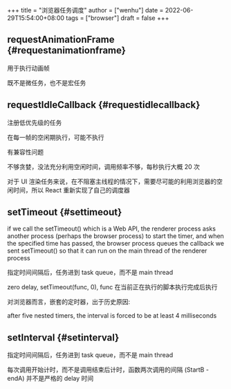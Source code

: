 +++
title = "浏览器任务调度"
author = ["wenhu"]
date = 2022-06-29T15:54:00+08:00
tags = ["browser"]
draft = false
+++

## requestAnimationFrame {#requestanimationframe}

用于执行动画帧

既不是微任务，也不是宏任务


## requestIdleCallback {#requestidlecallback}

注册低优先级的任务

在每一帧的空闲期执行，可能不执行

有兼容性问题

不够贪婪，没法充分利用空闲时间，调用频率不够，每秒执行大概 20 次

对于 UI 渲染任务来说，在不阻塞主线程的情况下，需要尽可能的利用浏览器的空闲时间，所以 React 重新实现了自己的调度器


## setTimeout {#settimeout}

if we call the setTimeout() which is a Web API, the renderer process asks another process (perhaps the browser process) to start the timer, and when the specified time has passed, the browser process queues the callback we sent setTimeout() so that it can run on the main thread of the renderer process

指定时间间隔后，任务进到 task queue，而不是 main thread

zero delay, setTimeout(func, 0), func 在当前正在执行的脚本执行完成后执行

对浏览器而言，嵌套的定时器，出于历史原因:

after five nested timers, the interval is forced to be at least 4 milliseconds


## setInterval {#setinterval}

指定时间间隔后，任务进到 task queue，而不是 main thread

每次调用开始计时，而不是调用结束后计时，函数两次调用的间隔 (StartB - endA) 并不是严格的 delay 时间

